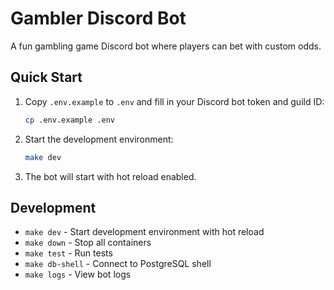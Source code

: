 # Gambler Discord Bot

A fun gambling game Discord bot where players can bet with custom odds.

## Quick Start

1. Copy `.env.example` to `.env` and fill in your Discord bot token and guild ID:
   ```bash
   cp .env.example .env
   ```

2. Start the development environment:
   ```bash
   make dev
   ```

3. The bot will start with hot reload enabled.

## Development

- `make dev` - Start development environment with hot reload
- `make down` - Stop all containers
- `make test` - Run tests
- `make db-shell` - Connect to PostgreSQL shell
- `make logs` - View bot logs
